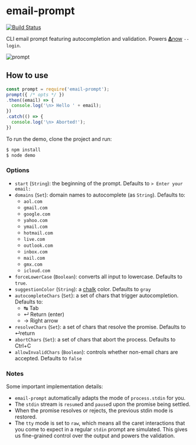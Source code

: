 # email-prompt

[![Build Status](https://travis-ci.org/zeit/email-prompt.svg?branch=master)](https://travis-ci.org/zeit/email-prompt)

CLI email prompt featuring autocompletion and validation.
Powers [𝚫now](https://zeit.co/now) `--login`.

![prompt](https://cloud.githubusercontent.com/assets/13041/15456597/36b76246-202a-11e6-99e8-3839514bed57.gif)

## How to use

```js
const prompt = require('email-prompt');
prompt({ /* opts */ })
.then((email) => {
  console.log('\n> Hello ' + email);
})
.catch(() => {
  console.log('\n> Aborted!');
})
```

To run the demo, clone the project and run:

```bash
$ npm install
$ node demo
```

### Options

- `start` (`String`): the beginning of the prompt. Defaults to `> Enter your email: `
- `domains` (`Set`): domain names to autocomplete (as `String`). Defaults to:
  - `aol.com`
  - `gmail.com`
  - `google.com`
  - `yahoo.com`
  - `ymail.com`
  - `hotmail.com`
  - `live.com`
  - `outlook.com`
  - `inbox.com`
  - `mail.com`
  - `gmx.com`
  - `icloud.com`
- `forceLowerCase` (`Boolean`): converts all input to lowercase. Defaults to `true`.
- `suggestionColor` (`String`): a [chalk](https://github.com/chalk/chalk) color. Defaults to `gray`
- `autocompleteChars` (`Set`): a set of chars that trigger autocompletion. Defaults to:
  - ↹ Tab
  - ↵ Return (enter)
  - → Right arrow
- `resolveChars` (`Set`): a set of chars that resolve the promise. Defaults to ↵return
- `abortChars` (`Set`): a set of chars that abort the process. Defaults to Ctrl+C
- `allowInvalidChars` (`Boolean`): controls whether non-email chars are accepted. Defaults to `false`

### Notes

Some important implementation details:
- `email-prompt` automatically adapts the mode of `process.stdin` for you.
- The `stdin` stream is `resume`d and `pause`d upon the promise being
  settled.
- When the promise resolves or rejects, the previous stdin mode is restored.
- The `tty` mode is set to `raw`, which means all the caret interactions
  that you come to expect in a regular `stdin` prompt are simulated.
  This gives us fine-grained control over the output and powers the
  validation.
